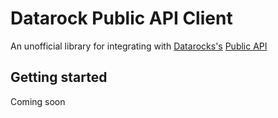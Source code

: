 # Datarock Public API Client

An unofficial library for integrating with [Datarocks's](https://datarock.com.au/) [Public API](https://api-docs.prod.datarock.com.au/index.html)

## Getting started

Coming soon
